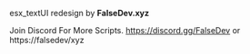 esx_textUI redesign by **FalseDev.xyz**

Join Discord For More Scripts. https://discord.gg/FalseDev or https://falsedev/xyz

